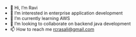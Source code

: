 - 👋 Hi, I’m Ravi
- 👀 I’m interested in enterprise application development
- 🌱 I’m currently learning AWS
- 💞️ I’m looking to collaborate on backend java development 
- 📫 How to reach me rcrasali@gmail.com

<!---
rcsanthanam/rcsanthanam is a ✨ special ✨ repository because its `README.md` (this file) appears on your GitHub profile.
You can click the Preview link to take a look at your changes.
--->
